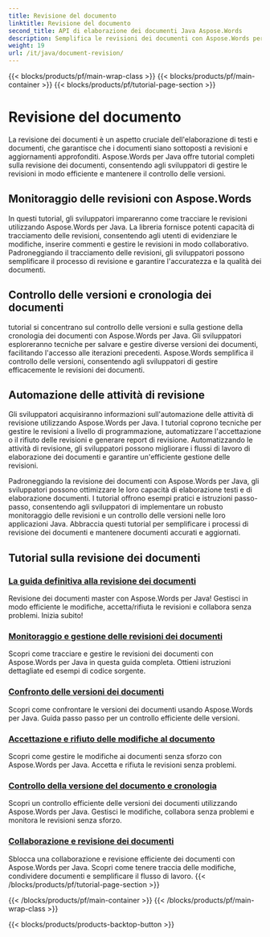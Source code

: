 ```yaml
---
title: Revisione del documento
linktitle: Revisione del documento
second_title: API di elaborazione dei documenti Java Aspose.Words
description: Semplifica le revisioni dei documenti con Aspose.Words per Java! Tieni traccia delle modifiche, gestisci il controllo delle versioni e automatizza le attività di revisione senza sforzo.
weight: 19
url: /it/java/document-revision/
---
```


{{< blocks/products/pf/main-wrap-class >}}
{{< blocks/products/pf/main-container >}}
{{< blocks/products/pf/tutorial-page-section >}}

# Revisione del documento


La revisione dei documenti è un aspetto cruciale dell'elaborazione di testi e documenti, che garantisce che i documenti siano sottoposti a revisioni e aggiornamenti approfonditi. Aspose.Words per Java offre tutorial completi sulla revisione dei documenti, consentendo agli sviluppatori di gestire le revisioni in modo efficiente e mantenere il controllo delle versioni.

## Monitoraggio delle revisioni con Aspose.Words

In questi tutorial, gli sviluppatori impareranno come tracciare le revisioni utilizzando Aspose.Words per Java. La libreria fornisce potenti capacità di tracciamento delle revisioni, consentendo agli utenti di evidenziare le modifiche, inserire commenti e gestire le revisioni in modo collaborativo. Padroneggiando il tracciamento delle revisioni, gli sviluppatori possono semplificare il processo di revisione e garantire l'accuratezza e la qualità dei documenti.

## Controllo delle versioni e cronologia dei documenti

tutorial si concentrano sul controllo delle versioni e sulla gestione della cronologia dei documenti con Aspose.Words per Java. Gli sviluppatori esploreranno tecniche per salvare e gestire diverse versioni dei documenti, facilitando l'accesso alle iterazioni precedenti. Aspose.Words semplifica il controllo delle versioni, consentendo agli sviluppatori di gestire efficacemente le revisioni dei documenti.

## Automazione delle attività di revisione

Gli sviluppatori acquisiranno informazioni sull'automazione delle attività di revisione utilizzando Aspose.Words per Java. I tutorial coprono tecniche per gestire le revisioni a livello di programmazione, automatizzare l'accettazione o il rifiuto delle revisioni e generare report di revisione. Automatizzando le attività di revisione, gli sviluppatori possono migliorare i flussi di lavoro di elaborazione dei documenti e garantire un'efficiente gestione delle revisioni.

Padroneggiando la revisione dei documenti con Aspose.Words per Java, gli sviluppatori possono ottimizzare le loro capacità di elaborazione testi e di elaborazione documenti. I tutorial offrono esempi pratici e istruzioni passo-passo, consentendo agli sviluppatori di implementare un robusto monitoraggio delle revisioni e un controllo delle versioni nelle loro applicazioni Java. Abbraccia questi tutorial per semplificare i processi di revisione dei documenti e mantenere documenti accurati e aggiornati.

## Tutorial sulla revisione dei documenti
### [La guida definitiva alla revisione dei documenti](./guide-document-revision/)
Revisione dei documenti master con Aspose.Words per Java! Gestisci in modo efficiente le modifiche, accetta/rifiuta le revisioni e collabora senza problemi. Inizia subito!
### [Monitoraggio e gestione delle revisioni dei documenti](./tracking-managing-document-revisions/)
Scopri come tracciare e gestire le revisioni dei documenti con Aspose.Words per Java in questa guida completa. Ottieni istruzioni dettagliate ed esempi di codice sorgente.
### [Confronto delle versioni dei documenti](./comparing-document-versions/)
Scopri come confrontare le versioni dei documenti usando Aspose.Words per Java. Guida passo passo per un controllo efficiente delle versioni.
### [Accettazione e rifiuto delle modifiche al documento](./accepting-rejecting-document-changes/)
Scopri come gestire le modifiche ai documenti senza sforzo con Aspose.Words per Java. Accetta e rifiuta le revisioni senza problemi.
### [Controllo della versione del documento e cronologia](./document-version-control-history/)
Scopri un controllo efficiente delle versioni dei documenti utilizzando Aspose.Words per Java. Gestisci le modifiche, collabora senza problemi e monitora le revisioni senza sforzo.
### [Collaborazione e revisione dei documenti](./document-collaboration-review/)
Sblocca una collaborazione e revisione efficiente dei documenti con Aspose.Words per Java. Scopri come tenere traccia delle modifiche, condividere documenti e semplificare il flusso di lavoro.
{{< /blocks/products/pf/tutorial-page-section >}}

{{< /blocks/products/pf/main-container >}}
{{< /blocks/products/pf/main-wrap-class >}}

{{< blocks/products/products-backtop-button >}}
